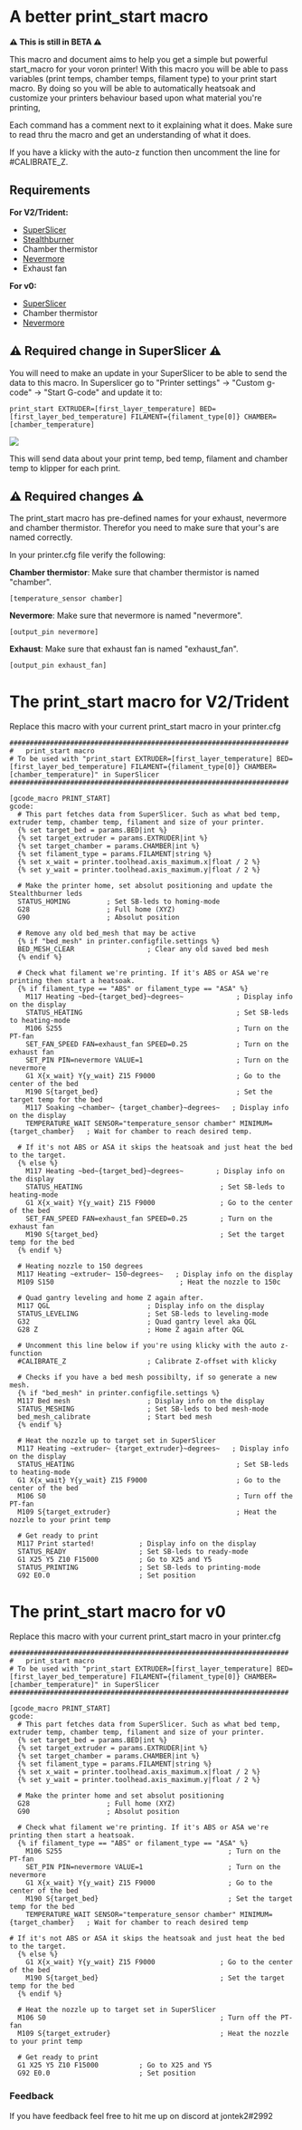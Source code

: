 # A better print_start macro

**:warning: This is still in BETA :warning:**

This macro and document aims to help you get a simple but powerful start_macro for your voron printer! With this macro you will be able to pass variables (print temps, chamber temps, filament type) to your print start macro. By doing so you will be able to automatically heatsoak and customize your printers behaviour based upon what material you're printing, 

Each command has a comment next to it explaining what it does. Make sure to read thru the macro and get an understanding of what it does.

If you have a klicky with the auto-z function then uncomment the line for #CALIBRATE_Z.

## Requirements

**For V2/Trident:**

- [SuperSlicer](https://github.com/supermerill/SuperSlicer)
- [Stealthburner](https://vorondesign.com/voron_stealthburner)
- Chamber thermistor
- [Nevermore](https://github.com/nevermore3d/Nevermore_Micro)
- Exhaust fan

**For v0:**

- [SuperSlicer](https://github.com/supermerill/SuperSlicer)
- Chamber thermistor
- [Nevermore](https://github.com/nevermore3d/Nevermore_Micro)


## :warning: Required change in SuperSlicer :warning:
You will need to make an update in your SuperSlicer to be able to send the data to this macro. In Superslicer go to "Printer settings" -> "Custom g-code" -> "Start G-code" and update it to:

```
print_start EXTRUDER=[first_layer_temperature] BED=[first_layer_bed_temperature] FILAMENT={filament_type[0]} CHAMBER=[chamber_temperature]
```

![](/images/image1.png) 

This will send data about your print temp, bed temp, filament and chamber temp to klipper for each print.

## :warning: Required changes :warning:

The print_start macro has pre-defined names for your exhaust, nevermore and chamber thermistor. Therefor you need to make sure that your's are named correctly.

In your printer.cfg file verify the following:

**Chamber thermistor**:
Make sure that chamber thermistor is named "chamber".

```
[temperature_sensor chamber]
```

**Nevermore**:
Make sure that nevermore is named "nevermore".

```
[output_pin nevermore]
```

**Exhaust**:
Make sure that exhaust fan is named "exhaust_fan".

```
[output_pin exhaust_fan]
```

# The print_start macro for V2/Trident

Replace this macro with your current print_start macro in your printer.cfg

```
#####################################################################
#   print_start macro
# To be used with "print_start EXTRUDER=[first_layer_temperature] BED=[first_layer_bed_temperature] FILAMENT={filament_type[0]} CHAMBER=[chamber_temperature]" in SuperSlicer
#####################################################################

[gcode_macro PRINT_START]
gcode:
  # This part fetches data from SuperSlicer. Such as what bed temp, extruder temp, chamber temp, filament and size of your printer.
  {% set target_bed = params.BED|int %}
  {% set target_extruder = params.EXTRUDER|int %}
  {% set target_chamber = params.CHAMBER|int %}
  {% set filament_type = params.FILAMENT|string %}
  {% set x_wait = printer.toolhead.axis_maximum.x|float / 2 %}
  {% set y_wait = printer.toolhead.axis_maximum.y|float / 2 %}

  # Make the printer home, set absolut positioning and update the Stealthburner leds
  STATUS_HOMING         ; Set SB-leds to homing-mode
  G28                   ; Full home (XYZ)
  G90                   ; Absolut position

  # Remove any old bed_mesh that may be active
  {% if "bed_mesh" in printer.configfile.settings %}
  BED_MESH_CLEAR                  ; Clear any old saved bed mesh
  {% endif %}

  # Check what filament we're printing. If it's ABS or ASA we're printing then start a heatsoak.
  {% if filament_type == "ABS" or filament_type == "ASA" %}
    M117 Heating ~bed~{target_bed}~degrees~             ; Display info on the display
    STATUS_HEATING                                      ; Set SB-leds to heating-mode
    M106 S255                                           ; Turn on the PT-fan
    SET_FAN_SPEED FAN=exhaust_fan SPEED=0.25            ; Turn on the exhaust fan
    SET_PIN PIN=nevermore VALUE=1                       ; Turn on the nevermore
    G1 X{x_wait} Y{y_wait} Z15 F9000                    ; Go to the center of the bed
    M190 S{target_bed}                                  ; Set the target temp for the bed
    M117 Soaking ~chamber~ {target_chamber}~degrees~   ; Display info on the display
    TEMPERATURE_WAIT SENSOR="temperature_sensor chamber" MINIMUM={target_chamber}   ; Wait for chamber to reach desired temp.

  # If it's not ABS or ASA it skips the heatsoak and just heat the bed to the target.
  {% else %}
    M117 Heating ~bed~{target_bed}~degrees~        ; Display info on the display
    STATUS_HEATING                                  ; Set SB-leds to heating-mode
    G1 X{x_wait} Y{y_wait} Z15 F9000                ; Go to the center of the bed
    SET_FAN_SPEED FAN=exhaust_fan SPEED=0.25        ; Turn on the exhaust fan
    M190 S{target_bed}                              ; Set the target temp for the bed
  {% endif %}

  # Heating nozzle to 150 degrees
  M117 Heating ~extruder~ 150~degrees~   ; Display info on the display
  M109 S150                               ; Heat the nozzle to 150c

  # Quad gantry leveling and home Z again after.
  M117 QGL                        ; Display info on the display
  STATUS_LEVELING                 ; Set SB-leds to leveling-mode
  G32                             ; Quad gantry level aka QGL
  G28 Z                           ; Home Z again after QGL

  # Uncomment this line below if you're using klicky with the auto z-function
  #CALIBRATE_Z                    ; Calibrate Z-offset with klicky

  # Checks if you have a bed mesh possibilty, if so generate a new mesh.
  {% if "bed_mesh" in printer.configfile.settings %}
  M117 Bed mesh                   ; Display info on the display
  STATUS_MESHING                  ; Set SB-leds to bed mesh-mode
  bed_mesh_calibrate              ; Start bed mesh
  {% endif %}

  # Heat the nozzle up to target set in SuperSlicer
  M117 Heating ~extruder~ {target_extruder}~degrees~   ; Display info on the display
  STATUS_HEATING                                        ; Set SB-leds to heating-mode
  G1 X{x_wait} Y{y_wait} Z15 F9000                      ; Go to the center of the bed
  M106 S0                                               ; Turn off the PT-fan
  M109 S{target_extruder}                               ; Heat the nozzle to your print temp

  # Get ready to print
  M117 Print started!           ; Display info on the display
  STATUS_READY                  ; Set SB-leds to ready-mode
  G1 X25 Y5 Z10 F15000          ; Go to X25 and Y5
  STATUS_PRINTING               ; Set SB-leds to printing-mode
  G92 E0.0                      ; Set position 
```

# The print_start macro for v0

Replace this macro with your current print_start macro in your printer.cfg
```
#####################################################################
#   print_start macro
# To be used with "print_start EXTRUDER=[first_layer_temperature] BED=[first_layer_bed_temperature] FILAMENT={filament_type[0]} CHAMBER=[chamber_temperature]" in SuperSlicer
#####################################################################

[gcode_macro PRINT_START]
gcode:
  # This part fetches data from SuperSlicer. Such as what bed temp, extruder temp, chamber temp, filament and size of your printer.
  {% set target_bed = params.BED|int %}
  {% set target_extruder = params.EXTRUDER|int %}
  {% set target_chamber = params.CHAMBER|int %}
  {% set filament_type = params.FILAMENT|string %}
  {% set x_wait = printer.toolhead.axis_maximum.x|float / 2 %}
  {% set y_wait = printer.toolhead.axis_maximum.y|float / 2 %}

  # Make the printer home and set absolut positioning
  G28                   ; Full home (XYZ)
  G90                   ; Absolut position

  # Check what filament we're printing. If it's ABS or ASA we're printing then start a heatsoak.
  {% if filament_type == "ABS" or filament_type == "ASA" %}
    M106 S255                                         ; Turn on the PT-fan
    SET_PIN PIN=nevermore VALUE=1                     ; Turn on the nevermore
    G1 X{x_wait} Y{y_wait} Z15 F9000                  ; Go to the center of the bed
    M190 S{target_bed}                                ; Set the target temp for the bed
    TEMPERATURE_WAIT SENSOR="temperature_sensor chamber" MINIMUM={target_chamber}   ; Wait for chamber to reach desired temp

# If it's not ABS or ASA it skips the heatsoak and just heat the bed to the target.
  {% else %}
    G1 X{x_wait} Y{y_wait} Z15 F9000                ; Go to the center of the bed
    M190 S{target_bed}                              ; Set the target temp for the bed
  {% endif %}

  # Heat the nozzle up to target set in SuperSlicer
  M106 S0                                           ; Turn off the PT-fan
  M109 S{target_extruder}                           ; Heat the nozzle to your print temp

  # Get ready to print
  G1 X25 Y5 Z10 F15000          ; Go to X25 and Y5
  G92 E0.0                      ; Set position 
```

### Feedback

If you have feedback feel free to hit me up on discord at jontek2#2992